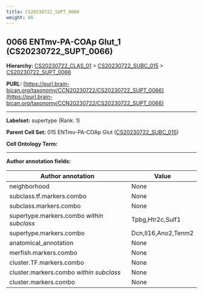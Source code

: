 ```yaml
---
title: CS20230722_SUPT_0066
weight: 66
---
```

## 0066 ENTmv-PA-COAp Glut_1 (CS20230722_SUPT_0066)
<b>Hierarchy: </b>
[CS20230722_CLAS_01](../CS20230722_CLAS_01) >
[CS20230722_SUBC_015](../CS20230722_SUBC_015) >
[CS20230722_SUPT_0066](../CS20230722_SUPT_0066)

**PURL:** [https://purl.brain-bican.org/taxonomy/CCN20230722/CS20230722_SUPT_0066](https://purl.brain-bican.org/taxonomy/CCN20230722/CS20230722_SUPT_0066)

---


**Labelset:** supertype (Rank: 1)

**Parent Cell Set:** 015 ENTmv-PA-COAp Glut ([CS20230722_SUBC_015](../CS20230722_SUBC_015))



**Cell Ontology Term:** 

[MARKER GENES.]: #


---

[TRANSFERRED ANNOTATIONS.]: #


[AUTHOR ANNOTATION FIELDS.]: #


**Author annotation fields:**

| Author annotation | Value |
|-------------------|-------|
|neighborhood|None|
|subclass.tf.markers.combo|None|
|subclass.markers.combo|None|
|supertype.markers.combo _within subclass_|Tpbg,Htr2c,Sulf1|
|supertype.markers.combo|Dcn,Il16,Ano2,Tenm2|
|anatomical_annotation|None|
|merfish.markers.combo|None|
|cluster.TF.markers.combo|None|
|cluster.markers.combo _within subclass_|None|
|cluster.markers.combo|None|
